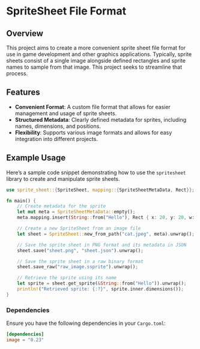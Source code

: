 # SpriteSheet File Format

## Overview
This project aims to create a more convenient sprite sheet file format for use in game development and other graphics applications. Typically, sprite sheets consist of a single image alongside defined rectangles and sprite names to sample from that image. This project seeks to streamline that process.

## Features
- **Convenient Format**: A custom file format that allows for easier management and usage of sprite sheets.
- **Structured Metadata**: Clearly defined metadata for sprites, including names, dimensions, and positions.
- **Flexibility**: Supports various image formats and allows for easy integration into different projects.

## Example Usage

Here’s a sample code snippet demonstrating how to use the `spritesheet` library to create and manipulate sprite sheets.
```Rust
use sprite_sheet::{SpriteSheet, mapping::{SpriteSheetMetaData, Rect}};

fn main() {
    // Create metadata for the sprite
    let mut meta = SpriteSheetMetaData::empty();
    meta.mapping.insert(String::from("Hello"), Rect { x: 20, y: 20, w: 40, h: 60 });

    // Create a new SpriteSheet from an image file
    let sheet = SpriteSheet::new_from_path("cat.jpeg", meta).unwrap();

    // Save the sprite sheet in PNG format and its metadata in JSON
    sheet.save("sheet.png", "sheet.json").unwrap();

    // Save the sprite sheet in a raw binary format
    sheet.save_raw("raw_image.ssprite").unwrap();

    // Retrieve the sprite using its name
    let sprite = sheet.get_sprite(&String::from("Hello")).unwrap();
    println!("Retrieved sprite: {:?}", sprite.inner.dimensions());
}

```

### Dependencies
Ensure you have the following dependencies in your `Cargo.toml`:

```toml
[dependencies]
image = "0.23"
```